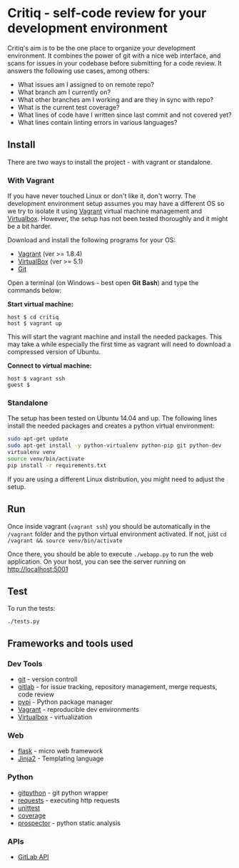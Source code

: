 # Critiq - self-code review for your development environment
Critiq's aim is to be the one place to organize your development 
environment. It combines the power of git with a nice web interface,
 and scans for issues in your codebase before submitting for a code 
 review. It answers the following use cases, among others:
  
  * What issues am I assigned to on remote repo?
  * What branch am I currently on? 
  * What other branches am I working and are they in sync with repo?
  * What is the current test coverage?
  * What lines of code have I written since last commit and not covered
  yet?
  * What lines contain linting errors in various languages?

## Install
There are two ways to install the project - with vagrant or standalone.

### With Vagrant
If you have never touched Linux or don't like it, don't worry. The 
development environment setup assumes you may have a different OS so we 
try to isolate it using [Vagrant](https://www.vagrantup.com/) virtual 
machine management and [Virtualbox](https://www.virtualbox.org/). 
However, the setup has not been tested thoroughly and it might be a 
bit harder.

Download and install the following programs for your OS:

* [Vagrant](https://www.vagrantup.com/downloads.html) (ver >= 1.8.4)
* [VirtualBox](https://www.virtualbox.org/wiki/Downloads) (ver >= 5.1)
* [Git](https://git-scm.com/)

Open a terminal (on Windows - best open **Git Bash**) and type the 
commands below:

**Start virtual machine:**

    host $ cd critiq
    host $ vagrant up

This will start the vagrant machine and install the needed packages.
This may take a while especially the first time as vagrant will need
to download a compressed version of Ubuntu.

**Connect to virtual machine:**

    host $ vagrant ssh
    guest $

### Standalone
The setup has been tested on Ubuntu 14.04 and up. The following lines
install the needed packages and creates a python virtual environment:

```bash
sudo apt-get update
sudo apt-get install -y python-virtualenv python-pip git python-dev
virtualenv venv
source venv/bin/activate
pip install -r requirements.txt
```

If you are using a different Linux distribution, you might need to 
adjust the setup.

## Run
Once inside vagrant (`vagrant ssh`) you should be automatically in the
`/vagrant` folder and the python virtual environment activated. If not,
just `cd /vagrant && source venv/bin/activate`

Once there, you should be able to execute `./webapp.py` to run the web
application. On your host, you can see the server running on 
[http://localhost:5001](http://localhost:5001) 

## Test
To run the tests:

`./tests.py`

## Frameworks and tools used
### Dev Tools
* [git](https://git-scm.com/docs/gittutorial) - version controll
* [gitlab](https://gitlab.com) - for issue tracking, repository management, merge requests, code review
* [pypi](https://pypi.python.org/pypi) - Python package manager
* [Vagrant](https://www.vagrantup.com/) - reproducible dev environments
* [Virtualbox](https://www.virtualbox.org/) - virtualization

### Web
* [flask](http://flask.pocoo.org) - micro web framework
* [Jinja2](http://jinja.pocoo.org) - Templating language

### Python
* [gitpython](http://gitpython.readthedocs.io/en/stable/) - git python wrapper
* [requests](http://docs.python-requests.org/en/master/) - executing http requests
* [unittest](https://docs.python.org/2/library/unittest.html)
* [coverage](https://coverage.readthedocs.io/en/coverage-4.2/)
* [prospector](http://prospector.landscape.io/en/master/) - python static analysis

### APIs
* [GitLab API](https://docs.gitlab.com/ce/api/)